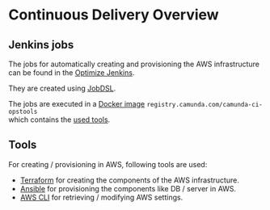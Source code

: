 # Continuous Delivery Overview

## Jenkins jobs
The jobs for automatically creating and provisioning the AWS infrastructure can be found in the [Optimize Jenkins](https://hq2.camunda.com/jenkins/optimize/view/AWS/).

They are created using [JobDSL](https://github.com/camunda/camunda-optimize/blob/master/.ci/jobs/aws_deployment.dsl).  

The jobs are executed in a [Docker image](https://github.com/camunda-ci/camunda-docker-ci-opstools)
```registry.camunda.com/camunda-ci-opstools```  
which contains the [used tools](#tools).

## Tools

For creating / provisioning in AWS, following tools are used:
- [Terraform](https://www.terraform.io/intro/index.html) for creating the components of the AWS infrastructure.
- [Ansible](https://docs.ansible.com/ansible/intro.html) for provisioning the components like DB / server in AWS.
- [AWS CLI](https://aws.amazon.com/cli/) for retrieving / modifying AWS settings.
